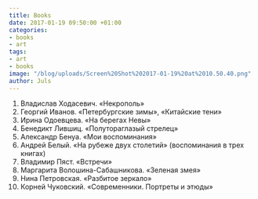 ```yaml
---
title: Books
date: 2017-01-19 09:50:00 +01:00
categories:
- books
- art
tags:
- art
- books
image: "/blog/uploads/Screen%20Shot%202017-01-19%20at%2010.50.40.png"
author: Juls
---
```


1. Владислав Ходасевич. «Некрополь»
2. Георгий Иванов. «Петербургские зимы», «Китайские тени»
3. Ирина Одоевцева. «На берегах Невы» 
4. Бенедикт Лившиц. «Полутораглазый стрелец»
5. Александр Бенуа. «Мои воспоминания» 
6. Андрей Белый. «На рубеже двух столетий» (воспоминания в трех книгах)
7. Владимир Пяст. «Встречи»
8. Маргарита Волошина-Сабашникова. «Зеленая змея»
9. Нина Петровская. «Разбитое зеркало»
10. Корней Чуковский. «Современники. Портреты и этюды»
